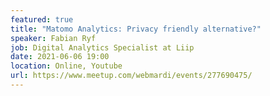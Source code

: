 ```yaml
---
featured: true
title: "Matomo Analytics: Privacy friendly alternative?"
speaker: Fabian Ryf
job: Digital Analytics Specialist at Liip 
date: 2021-06-06 19:00
location: Online, Youtube
url: https://www.meetup.com/webmardi/events/277690475/
---
```

